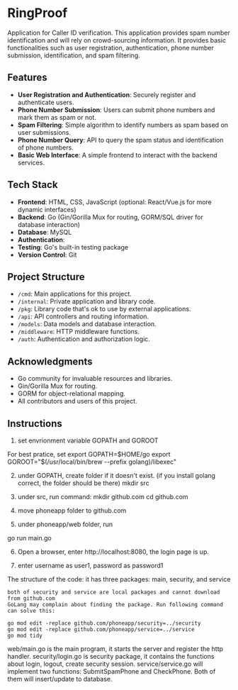 # RingProof
Application for Caller ID verification.
This application provides spam number identification and will rely on crowd-sourcing information. It provides basic functionalities such as user registration, authentication, phone number submission, identification, and spam filtering.

## Features
- **User Registration and Authentication**: Securely register and authenticate users.
- **Phone Number Submission**: Users can submit phone numbers and mark them as spam or not.
- **Spam Filtering**: Simple algorithm to identify numbers as spam based on user submissions.
- **Phone Number Query**: API to query the spam status and identification of phone numbers.
- **Basic Web Interface**: A simple frontend to interact with the backend services.

## Tech Stack
- **Frontend**: HTML, CSS, JavaScript (optional: React/Vue.js for more dynamic interfaces)
- **Backend**: Go (Gin/Gorilla Mux for routing, GORM/SQL driver for database interaction)
- **Database**: MySQL
- **Authentication**:
- **Testing**: Go's built-in testing package
- **Version Control**: Git


## Project Structure

- `/cmd`: Main applications for this project.
- `/internal`: Private application and library code.
- `/pkg`: Library code that's ok to use by external applications.
- `/api`: API controllers and routing information.
- `/models`: Data models and database interaction.
- `/middleware`: HTTP middleware functions.
- `/auth`: Authentication and authorization logic.

## Acknowledgments

- Go community for invaluable resources and libraries.
- Gin/Gorilla Mux for routing.
- GORM for object-relational mapping.
- All contributors and users of this project.

## Instructions

1. set envrionment variable
GOPATH and GOROOT

For best pratice, set
export GOPATH=$HOME/go
export GOROOT="$(/usr/local/bin/brew --prefix golang)/libexec"

2. under GOPATH, create folder if it doesn't exist. (if you install golang correct, the folder should be there)
mkdir src

3. under src, run command:
 mkdir github.com
 cd github.com
 
4. move phoneapp folder to github.com

5. under phoneapp/web folder, run

go run main.go

6. Open a browser, enter http://localhost:8080, the login page is up.

7. enter username as user1, password as password1


The structure of the code:
	it has three packages: main, security, and service

	both of security and service are local packages and cannot download from github.com
	GoLang may complain about finding the package. Run following command can solve this:
	
	go mod edit -replace github.com/phoneapp/security=../security
	go mod edit -replace github.com/phoneapp/service=../service
	go mod tidy
	
	

 web/main.go is the main program, it starts the server and register the http handler.
 security/login.go is security package, it contains the functions about login, logout, create security session.
 service/service.go will implement two functions: SubmitSpamPhone and CheckPhone. Both of them will insert/update to database.



